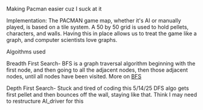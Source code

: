 Making Pacman easier cuz I suck at it

Implementation: The PACMAN game map, whether it's AI or manually played, is based on a tile system.
A 50 by 50 grid is used to hold pellets, characters, and walls. Having this in place allows us to treat 
the game like a graph, and computer scientists love graphs.

Algoithms used

Breadth First Search- BFS is a graph traversal algorithm beginning with the first node, and then going to all the adjacent nodes, then those adjacent nodes, until all nodes have been visited. More on [BFS](https://www.geeksforgeeks.org/breadth-first-search-or-bfs-for-a-graph/)

Depth First Search- Stuck and tired of coding this 5/14/25
DFS algo gets first pellet and then bounces off the wall, staying like that. Think I may need to restructure
AI_driver for this
    
                              